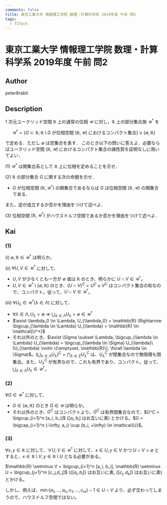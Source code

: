 ```yaml
---
comments: false
title: 東京工業大学 情報理工学院 数理・計算科学系 2019年度 午前 問2
tags:
  - TITech
---
```

# 東京工業大学 情報理工学院 数理・計算科学系 2019年度 午前 問2

## **Author**
peter8rabit

## **Description**
1 次元ユークリッド空間 $\mathbb{R}$ 上の通常の位相 $\mathcal{U}$ に対し，$\mathbb{R}$ 上の部分集合族 $\mathcal{U}^*$ を

$$
\mathcal{U}^* = \{G \subset \mathbb{R}; \mathbb{R} \setminus G \text{ が位相空間 } (\mathbb{R}, \mathcal{U}) \text{ におけるコンパクト集合} \} \cup \{\emptyset, \mathbb{R}\}
$$

で定める．ただし $\emptyset$ は空集合を表す．
このとき以下の問いに答えよ．必要ならばユークリッド空間 $(\mathbb{R}, \mathcal{U})$ におけるコンパクト集合の諸性質を証明なしに用いてよい．

(1) $\mathcal{U}^*$ は開集合系として $\mathbb{R}$ 上に位相を定めることを示せ．

(2) $\mathbb{R}$ の部分集合 $G$ に関する次の命題を示せ．

- $G$ が位相空間 $(\mathbb{R}, \mathcal{U}^*)$ の開集合であるならば $G$ は位相空間 $(\mathbb{R}, \mathcal{U})$ の開集合である．

また，逆が成立するか否かを理由をつけて述べよ．

(3)  位相空間 $(\mathbb{R}, \mathcal{U}^*)$ がハウスドルフ空間であるか否かを理由をつけて述べよ．


## **Kai**
### (1)
(i) $\emptyset, \mathbb{R} \in \mathcal{U}^*$ は明らか。


(ii) $\forall U, V \in \mathcal{U}^*$ に対して、

- $U, V$ が少なくとも一方が $\emptyset$ 或は $\mathbb{R}$ のとき、明らかに $U \cap V \in \mathcal{U}^*$。
- $U, V \in \mathcal{U}^* \setminus \{\emptyset, \mathbb{R}\}$ のとき、$(U \cap V)^C = U^C \cup V^C$ はコンパクト集合の和なので、コンパクト。従って、$U \cap V \in \mathcal{U}^*$。


(iii) $\forall U_{\lambda} \in \mathcal{U}^* (\lambda \in \Lambda)$ に対して、

- $\forall \lambda \in \Lambda, U_{\lambda} = \emptyset \Rightarrow \bigcup_{\lambda \in \Lambda} U_{\lambda} = \emptyset \in \mathcal{U^*}$
- $\exist \lambda_0 \in \Lambda, U_{\lambda_0} = \mathbb{R} \Rightarrow \bigcup_{\lambda \in \Lambda} U_{\lambda} = \mathbb{R} \in \mathcal{U^*}$
- それ以外のとき、$\exist \Sigma \subset \Lambda, \bigcup_{\lambda \in \Lambda} U_{\lambda} = \bigcup_{\lambda \in \Sigma} U_{\lambda}\ (U_{\lambda} \notin \{\emptyset, \mathbb{R}\}, \forall \lambda \in \Sigma)$。$\left(\bigcup_{\lambda \in \Lambda} U_{\lambda} \right)^C = \bigcap_{\lambda \in \Sigma} U_{\lambda}^C$ は、$U_{\lambda}^C$ が閉集合なので無限積も閉集合。また、$U_{\lambda}^C$ が有界なので、これも有界であり、コンパクト。従って、$\bigcup_{\lambda \in \Lambda} U_{\lambda} \in \mathcal{U}^*$。

### (2)
$\forall G \in \mathcal{U}^*$ に対して、

- $G \in \{\emptyset, \mathbb{R}\}$ のとき $G \in \mathcal{U}$ は明らか。
- それ以外のとき、$G^C$ はコンパクトより、$G^C$ は有界閉集合なので、$G^C = \bigcup_{i=1}^n [a_i, b_i]$ ($[a_i, b_i]$ はお互いに素) とかける。$G = \bigcap_{i=1}^n (-\infty, a_i) \cup (b_i, +\infty) \in \mathcal{U}$。

### (3)
$\forall x, y \in \mathbb{R}$ に対して、$\forall U, V \in \mathcal{U}^*$ に対して、$x \in U, y\in V$ かつ $U \cap V = \emptyset$ とすると、$x \in \mathbb{R} \setminus V, y \in \mathbb{R} \setminus U$ となる必要がある。

$\mathbb{R} \setminus V = \bigcup_{i=1}^n [a_i, b_i], \mathbb{R} \setminus U = \bigcup_{j=1}^m [c_j,d_j]$ ($\{[a_i, b_i]\}$ はお互いに素, $\{[c_j, d_k]\}$ はお互いに素) とかける。

しかし、例えば、$\min \{a_1, \ldots, a_n, c_1, \ldots, c_m\}-1 \in U \cap V$ より、必ず交わってしまうので、ハウスドルフ空間ではない。